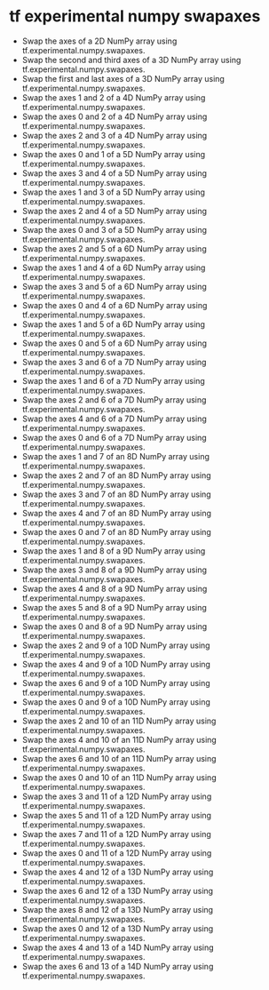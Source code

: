 # tf experimental numpy swapaxes

- Swap the axes of a 2D NumPy array using tf.experimental.numpy.swapaxes.
- Swap the second and third axes of a 3D NumPy array using tf.experimental.numpy.swapaxes.
- Swap the first and last axes of a 3D NumPy array using tf.experimental.numpy.swapaxes.
- Swap the axes 1 and 2 of a 4D NumPy array using tf.experimental.numpy.swapaxes.
- Swap the axes 0 and 2 of a 4D NumPy array using tf.experimental.numpy.swapaxes.
- Swap the axes 2 and 3 of a 4D NumPy array using tf.experimental.numpy.swapaxes.
- Swap the axes 0 and 1 of a 5D NumPy array using tf.experimental.numpy.swapaxes.
- Swap the axes 3 and 4 of a 5D NumPy array using tf.experimental.numpy.swapaxes.
- Swap the axes 1 and 3 of a 5D NumPy array using tf.experimental.numpy.swapaxes.
- Swap the axes 2 and 4 of a 5D NumPy array using tf.experimental.numpy.swapaxes.
- Swap the axes 0 and 3 of a 5D NumPy array using tf.experimental.numpy.swapaxes.
- Swap the axes 2 and 5 of a 6D NumPy array using tf.experimental.numpy.swapaxes.
- Swap the axes 1 and 4 of a 6D NumPy array using tf.experimental.numpy.swapaxes.
- Swap the axes 3 and 5 of a 6D NumPy array using tf.experimental.numpy.swapaxes.
- Swap the axes 0 and 4 of a 6D NumPy array using tf.experimental.numpy.swapaxes.
- Swap the axes 1 and 5 of a 6D NumPy array using tf.experimental.numpy.swapaxes.
- Swap the axes 0 and 5 of a 6D NumPy array using tf.experimental.numpy.swapaxes.
- Swap the axes 3 and 6 of a 7D NumPy array using tf.experimental.numpy.swapaxes.
- Swap the axes 1 and 6 of a 7D NumPy array using tf.experimental.numpy.swapaxes.
- Swap the axes 2 and 6 of a 7D NumPy array using tf.experimental.numpy.swapaxes.
- Swap the axes 4 and 6 of a 7D NumPy array using tf.experimental.numpy.swapaxes.
- Swap the axes 0 and 6 of a 7D NumPy array using tf.experimental.numpy.swapaxes.
- Swap the axes 1 and 7 of an 8D NumPy array using tf.experimental.numpy.swapaxes.
- Swap the axes 2 and 7 of an 8D NumPy array using tf.experimental.numpy.swapaxes.
- Swap the axes 3 and 7 of an 8D NumPy array using tf.experimental.numpy.swapaxes.
- Swap the axes 4 and 7 of an 8D NumPy array using tf.experimental.numpy.swapaxes.
- Swap the axes 0 and 7 of an 8D NumPy array using tf.experimental.numpy.swapaxes.
- Swap the axes 1 and 8 of a 9D NumPy array using tf.experimental.numpy.swapaxes.
- Swap the axes 3 and 8 of a 9D NumPy array using tf.experimental.numpy.swapaxes.
- Swap the axes 4 and 8 of a 9D NumPy array using tf.experimental.numpy.swapaxes.
- Swap the axes 5 and 8 of a 9D NumPy array using tf.experimental.numpy.swapaxes.
- Swap the axes 0 and 8 of a 9D NumPy array using tf.experimental.numpy.swapaxes.
- Swap the axes 2 and 9 of a 10D NumPy array using tf.experimental.numpy.swapaxes.
- Swap the axes 4 and 9 of a 10D NumPy array using tf.experimental.numpy.swapaxes.
- Swap the axes 6 and 9 of a 10D NumPy array using tf.experimental.numpy.swapaxes.
- Swap the axes 0 and 9 of a 10D NumPy array using tf.experimental.numpy.swapaxes.
- Swap the axes 2 and 10 of an 11D NumPy array using tf.experimental.numpy.swapaxes.
- Swap the axes 4 and 10 of an 11D NumPy array using tf.experimental.numpy.swapaxes.
- Swap the axes 6 and 10 of an 11D NumPy array using tf.experimental.numpy.swapaxes.
- Swap the axes 0 and 10 of an 11D NumPy array using tf.experimental.numpy.swapaxes.
- Swap the axes 3 and 11 of a 12D NumPy array using tf.experimental.numpy.swapaxes.
- Swap the axes 5 and 11 of a 12D NumPy array using tf.experimental.numpy.swapaxes.
- Swap the axes 7 and 11 of a 12D NumPy array using tf.experimental.numpy.swapaxes.
- Swap the axes 0 and 11 of a 12D NumPy array using tf.experimental.numpy.swapaxes.
- Swap the axes 4 and 12 of a 13D NumPy array using tf.experimental.numpy.swapaxes.
- Swap the axes 6 and 12 of a 13D NumPy array using tf.experimental.numpy.swapaxes.
- Swap the axes 8 and 12 of a 13D NumPy array using tf.experimental.numpy.swapaxes.
- Swap the axes 0 and 12 of a 13D NumPy array using tf.experimental.numpy.swapaxes.
- Swap the axes 4 and 13 of a 14D NumPy array using tf.experimental.numpy.swapaxes.
- Swap the axes 6 and 13 of a 14D NumPy array using tf.experimental.numpy.swapaxes.